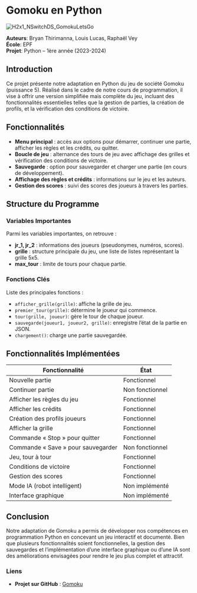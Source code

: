 # Gomoku en Python

![H2x1_NSwitchDS_GomokuLetsGo](https://github.com/bryanthrmn/Gomoku/assets/85101130/7982b377-27f2-4679-ba0a-40188208cfa4)

**Auteurs**: Bryan Thirimanna, Louis Lucas, Raphaël Vey  
**École**: EPF  
**Projet**: Python – 1ère année (2023-2024)  

## Introduction
Ce projet présente notre adaptation en Python du jeu de société Gomoku (puissance 5). Réalisé dans le cadre de notre cours de programmation, il vise à offrir une version simplifiée mais complète du jeu, incluant des fonctionnalités essentielles telles que la gestion de parties, la création de profils, et la vérification des conditions de victoire.

## Fonctionnalités

- **Menu principal** : accès aux options pour démarrer, continuer une partie, afficher les règles et les crédits, ou quitter.
- **Boucle de jeu** : alternance des tours de jeu avec affichage des grilles et vérification des conditions de victoire.
- **Sauvegarde** : option pour sauvegarder et charger une partie (en cours de développement).
- **Affichage des règles et crédits** : informations sur le jeu et les auteurs.
- **Gestion des scores** : suivi des scores des joueurs à travers les parties.

## Structure du Programme

### Variables Importantes
Parmi les variables importantes, on retrouve :
- **jr_1, jr_2** : informations des joueurs (pseudonymes, numéros, scores).
- **grille** : structure principale du jeu, une liste de listes représentant la grille 5x5.
- **max_tour** : limite de tours pour chaque partie.

### Fonctions Clés
Liste des principales fonctions :
- `afficher_grille(grille)`: affiche la grille de jeu.
- `premier_tour(grille)`: détermine le joueur qui commence.
- `tour(grille, joueur)`: gère le tour de chaque joueur.
- `sauvegarde(joueur1, joueur2, grille)`: enregistre l’état de la partie en JSON.
- `chargement()`: charge une partie sauvegardée.

## Fonctionnalités Implémentées

| Fonctionnalité                           | État           |
|------------------------------------------|----------------|
| Nouvelle partie                          | Fonctionnel    |
| Continuer partie                         | Non fonctionnel|
| Afficher les règles du jeu               | Fonctionnel    |
| Afficher les crédits                     | Fonctionnel    |
| Création des profils joueurs             | Fonctionnel    |
| Afficher la grille                       | Fonctionnel    |
| Commande « Stop » pour quitter           | Fonctionnel    |
| Commande « Save » pour sauvegarder       | Non fonctionnel|
| Jeu, tour à tour                         | Fonctionnel    |
| Conditions de victoire                   | Fonctionnel    |
| Gestion des scores                       | Fonctionnel    |
| Mode IA (robot intelligent)              | Non implémenté |
| Interface graphique                      | Non implémenté |

## Conclusion
Notre adaptation de Gomoku a permis de développer nos compétences en programmation Python en concevant un jeu interactif et documenté. Bien que plusieurs fonctionnalités soient fonctionnelles, la gestion des sauvegardes et l’implémentation d’une interface graphique ou d’une IA sont des améliorations envisagées pour rendre le jeu plus complet et attractif.

### Liens
- **Projet sur GitHub** : [Gomoku](https://github.com/bryanthrmn/Gomoku/tree/main)

